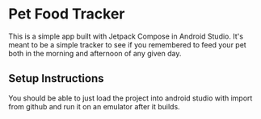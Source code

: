 # Pet Food Tracker

This is a simple app built with Jetpack Compose in Android Studio. It's meant to be a simple tracker to see if you remembered to feed your pet both in the morning and afternoon of any given day.

## Setup Instructions

You should be able to just load the project into android studio with import from github and run it on an emulator after it builds.
